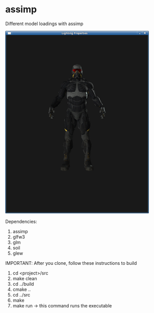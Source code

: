 # assimp
Different model loadings with assimp

![image](https://github.com/ramkalath/assimp/blob/master/4_diffuse_specular_textures/4_diffuse_specular_texture.png)

Dependencies:
1) assimp
2) glfw3
3) glm
4) soil
5) glew


IMPORTANT:
After you clone, follow these instructions to build
1) cd \<project\>/src
2) make clean
3) cd ../build
4) cmake ..
5) cd ../src
6) make
7) make run -> this command runs the executable
